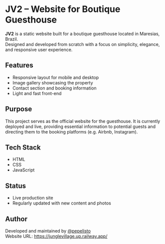 # JV2 – Website for Boutique Guesthouse

**JV2** is a static website built for a boutique guesthouse located in Maresias, Brazil.  
Designed and developed from scratch with a focus on simplicity, elegance, and responsive user experience.

## Features

- Responsive layout for mobile and desktop
- Image gallery showcasing the property
- Contact section and booking information
- Light and fast front-end

## Purpose

This project serves as the official website for the guesthouse. It is currently deployed and live, providing essential information to potential guests and directing them to the booking platforms (e.g. Airbnb, Instagram).

## Tech Stack

- HTML
- CSS
- JavaScript

## Status

- Live production site
- Regularly updated with new content and photos

## Author

Developed and maintained by [@pepelisto](https://github.com/pepelisto)  
Website URL: https://junglevillage.up.railway.app/
